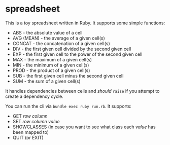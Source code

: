 spreadsheet
===========

This is a toy spreadsheet written in Ruby. It supports some simple functions:
  * ABS - the absolute value of a cell
  * AVG (MEAN) - the average of a given cell(s)
  * CONCAT - the concatenation of a given cell(s)
  * DIV - the first given cell divided by the second given cell
  * EXP - the first given cell to the power of the second given cell
  * MAX - the maximum of a given cell(s)
  * MIN - the minimum of a given cell(s)
  * PROD - the product of a given cell(s)
  * SUB - the first given cell minus the second given cell
  * SUM - the sum of a given cell(s)

It handles dependencies between cells and *should* `raise` if you attempt to create a dependency cycle.

You can run the cli via `bundle exec ruby run.rb`. It supports:
  * GET *row* *column*
  * SET *row* *column* *value*
  * SHOWCLASSES (in case you want to see what class each *value* has been mapped to)
  * QUIT (or EXIT)
